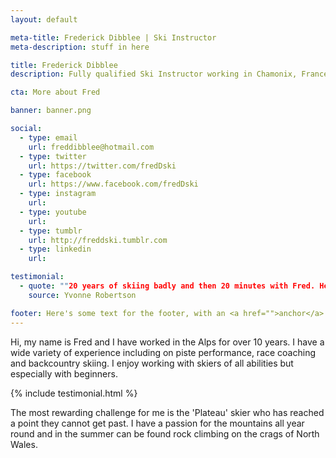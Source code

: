 ```yaml
---
layout: default

meta-title: Frederick Dibblee | Ski Instructor
meta-description: stuff in here

title: Frederick Dibblee
description: Fully qualified Ski Instructor working in Chamonix, France

cta: More about Fred

banner: banner.png

social:
  - type: email
    url: freddibblee@hotmail.com
  - type: twitter
    url: https://twitter.com/fredDski
  - type: facebook
    url: https://www.facebook.com/fredDski
  - type: instagram
    url:
  - type: youtube
    url:
  - type: tumblr
    url: http://freddski.tumblr.com
  - type: linkedin
    url:

testimonial:
  - quote: ""20 years of skiing badly and then 20 minutes with Fred. He deconstructed my skiing and gave me the key to perfect performance. Now I just need lots of perfect practice!""
    source: Yvonne Robertson

footer: Here's some text for the footer, with an <a href="">anchor</a> included.
---
```


Hi, my name is Fred and I have worked in the Alps for over 10 years. I have a wide variety of experience including on piste performance, race coaching and backcountry skiing. I enjoy working with skiers of all abilities but especially with beginners.

{% include testimonial.html %}

The most rewarding challenge for me is the 'Plateau' skier who has reached a point they cannot get past. I have a passion for the mountains all year round and in the summer can be found rock climbing on the crags of North Wales.
